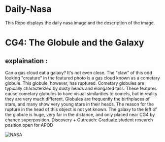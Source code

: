 # Daily-Nasa

This Repo displays the daily nasa image and the description of the image.

<!--NASA-->
# CG4: The Globule and the Galaxy
## explaination :

Can a gas cloud eat a galaxy?  It's not even close.  The "claw" of this odd looking "creature" in the featured photo is a gas cloud known as a cometary globule.  This globule, however, has ruptured.  Cometary globules are typically characterized by dusty heads and elongated tails.  These features cause cometary globules to have visual similarities to comets, but in reality they are very much different.  Globules are frequently the birthplaces of stars, and many show very young stars in their heads. The reason for the rupture in the head of this object is not yet known. The galaxy to the left of the globule is huge, very far in the distance, and only placed near CG4 by chance superposition.   Discovery + Outreach: Graduate student research position open for APOD

![NASA](https://apod.nasa.gov/apod/image/2301/cg4_selby_960.jpg)
<!--/NASA-->